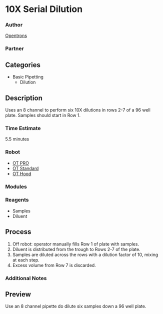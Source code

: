 # 10X Serial Dilution

### Author
[Opentrons](https://opentrons.com/)

### Partner

## Categories
* Basic Pipetting
	* Dilution

## Description
Uses an 8 channel to perform six 10X dilutions in rows 2-7 of a 96 well plate. Samples should start in Row 1.

### Time Estimate
5.5 minutes

### Robot
* [OT PRO](https://opentrons.com/ot-one-pro)
* [OT Standard](https://opentrons.com/ot-one-standard)
* [OT Hood](https://opentrons.com/ot-one-hood)

### Modules

### Reagents
* Samples
* Diluent

## Process
1. Off robot: operator manually fills Row 1 of plate with samples.
2. Diluent is distributed from the trough to Rows 2-7 of the plate.
3. Samples are diluted across the rows with a dilution factor of 10, mixing at each step.
4. Excess volume from Row 7 is discarded.


### Additional Notes

## Preview
Use an 8 channel pipette do dilute six samples down a 96 well plate.
